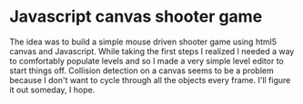 # Javascript canvas shooter game
The idea was to build a simple mouse driven shooter game using html5 canvas and Javascript. While taking the first steps I realized I needed a way to comfortably populate levels and so I made a very simple level editor to start things off. Collision detection on a canvas seems to be a problem because I don't want to cycle through all the objects every frame. I'll figure it out someday, I hope.